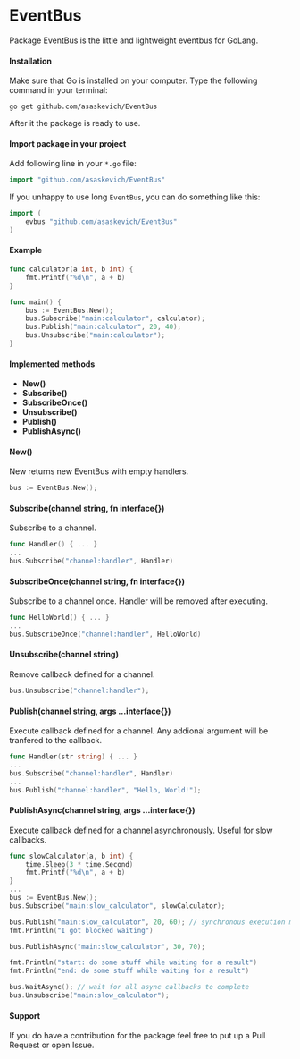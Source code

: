 EventBus
======
Package EventBus is the little and lightweight eventbus for GoLang.

#### Installation
Make sure that Go is installed on your computer.
Type the following command in your terminal:

	go get github.com/asaskevich/EventBus

After it the package is ready to use.

#### Import package in your project
Add following line in your `*.go` file:
```go
import "github.com/asaskevich/EventBus"
```
If you unhappy to use long `EventBus`, you can do something like this:
```go
import (
	evbus "github.com/asaskevich/EventBus"
)
```

#### Example
```go
func calculator(a int, b int) {
	fmt.Printf("%d\n", a + b)
}

func main() {
	bus := EventBus.New();
	bus.Subscribe("main:calculator", calculator);
	bus.Publish("main:calculator", 20, 40);
	bus.Unsubscribe("main:calculator");
}
```

#### Implemented methods
* **New()**
* **Subscribe()**
* **SubscribeOnce()**
* **Unsubscribe()**
* **Publish()**
* **PublishAsync()**

#### New()
New returns new EventBus with empty handlers.
```go
bus := EventBus.New();
```

#### Subscribe(channel string, fn interface{})
Subscribe to a channel.
```go
func Handler() { ... }
...
bus.Subscribe("channel:handler", Handler)
```

#### SubscribeOnce(channel string, fn interface{})
Subscribe to a channel once. Handler will be removed after executing.
```go
func HelloWorld() { ... }
...
bus.SubscribeOnce("channel:handler", HelloWorld)
```

#### Unsubscribe(channel string)
Remove callback defined for a channel.
```go
bus.Unsubscribe("channel:handler");
```

#### Publish(channel string, args ...interface{})
Execute callback defined for a channel. Any addional argument will be tranfered to the callback.
```go
func Handler(str string) { ... }
...
bus.Subscribe("channel:handler", Handler)
...
bus.Publish("channel:handler", "Hello, World!");
```

#### PublishAsync(channel string, args ...interface{})
Execute callback defined for a channel asynchronously. Useful for slow callbacks.
```go
func slowCalculator(a, b int) {
	time.Sleep(3 * time.Second)
	fmt.Printf("%d\n", a + b)
}
...
bus := EventBus.New();
bus.Subscribe("main:slow_calculator", slowCalculator);

bus.Publish("main:slow_calculator", 20, 60); // synchronous execution means wait.
fmt.Println("I got blocked waiting")

bus.PublishAsync("main:slow_calculator", 30, 70);

fmt.Println("start: do some stuff while waiting for a result")
fmt.Println("end: do some stuff while waiting for a result") 

bus.WaitAsync(); // wait for all async callbacks to complete
bus.Unsubscribe("main:slow_calculator");
```

#### Support
If you do have a contribution for the package feel free to put up a Pull Request or open Issue.
